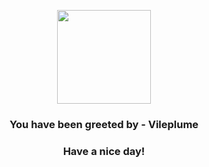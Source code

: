<p align="center">
            <img src="https://raw.githubusercontent.com/PokeAPI/sprites/master/sprites/pokemon/45.png" width="150" height="150">
          </p>
          <h3 align="center">You have been greeted by - <b>Vileplume</b></h3>
          <h3 align="center">Have a nice day!</h3>
        